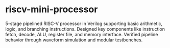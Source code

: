 # riscv-mini-processor
5-stage pipelined RISC-V processor in Verilog supporting basic arithmetic, logic, and branching instructions. Designed key components like instruction fetch, decode, ALU, register file, and memory interface. Verified pipeline behavior through waveform simulation and modular testbenches.
